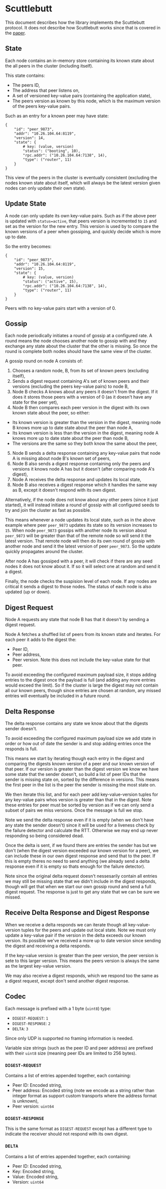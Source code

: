 # Scuttlebutt
This document describes how the library implements the Scuttlebutt protocol. It
does not describe how Scuttlebutt works since that is covered in the [paper](https://www.cs.cornell.edu/home/rvr/papers/flowgossip.pdf).

## State
Each node contains an in-memory store containing its known state about the
all peers in the cluster (including itself).

This state contains:
* The peers ID,
* The address that peer listens on,
* A set of versioned key-value pairs (containing the application state),
* The peers version as known by this node, which is the maximum version of
the peers key-value pairs.

Such as an entry for a known peer may have state:
```
{
	"id": "peer_9873",
	"addr": "10.26.104.64:8119",
	"version": 14,
	"state": {
		# key: (value, version)
		"status": ("booting", 10),
		"rpc.addr": ("10.26.104.64:7138", 14),
		"type": ("router", 11)
	}
}
```

This view of the peers in the cluster is eventually consistent (excluding the
nodes known state about itself, which will always be the latest version given
nodes can only update their own state).

## Update State
A node can only update its own key-value pairs. Such as if the above peer is
updated with `status=active`, that peers version is incremented to `15` and
set as the version for the new entry. This version is used by to compare
the known versions of a peer when gossiping, and quickly decide which is more
up to date.

So the entry becomes:
```
{
	"id": "peer_9873",
	"addr": "10.26.104.64:8119",
	"version": 15,
	"state": {
		# key: (value, version)
		"status": ("active", 15),
		"rpc.addr": ("10.26.104.64:7138", 14),
		"type": ("router", 11)
	}
}
```

Peers with no key-value pairs start with a version of 0.

## Gossip
Each node periodically initiates a round of gossip at a configured rate. A round
means the node chooses another node to gossip with and they exchange any state
about the cluster that the other is missing. So once the round is complete both
nodes should have the same view of the cluster.

A gossip round on node A consists of:
1. Chooses a random node, B, from its set of known peers (excluding itself),
2. Sends a digest request containing A's set of known peers and their
versions (excluding the peers key-value pairs) to node B,
3. Node B checks A knows about any peers it doesn't from the digest. If it does
it stores those peers with a version of 0 (as it doesn't have any state for
the peer yet),
4. Node B then compares each peer version in the digest with its own known state
about the peer, so either:
  * Its known version is greater than the version in the digest, meaning node B
knows more up to date state about the peer than node A,
  * Its known version is less than the version in the digest, meaning node A
knows more up to date state about the peer than node B,
  * The versions are the same so they both know the same about the peer,
5. Node B sends a delta response containing any key-value pairs that node A is
missing about node B's known set of peers,
6. Node B also sends a digest response containing only the peers and versions it
knows node A has but it doesn't (after comparing node A's digest),
7. Node A receives the delta response and updates its local state,
8. Node B also receives a digest response which it handles the same way as B,
except it doesn't respond with its own digest.

Alternatively, if the node does not know about any other peers (since it just
started), it will instead initiate a round of gossip with all configured
seeds to try and join the cluster as fast as possible.

This means whenever a node updates its local state, such as in the above example
where peer `peer_9873` updates its state so its version increases to `15`. When
node `peer_9873` gossips with another node its version about `peer_9873` will
be greater than that of the remote node so will send it the latest version. That
remote node will then do its own round of gossip with another node and send it
the latest version of peer `peer_9873`. So the update quickly propagates around
the cluster.

After node A has gossiped with a peer, it will check if there are any seed nodes
it does not know about it. If so it will select one at random and send it
a digest.

Finally, the node checks the suspision level of each node. If any nodes are
critical it sends a digest to those nodes. The status of each node is also
updated (up or down).

## Digest Request
Node A requests any state that node B has that it doesn't by sending a
digest request.

Node A fetches a shuffled list of peers from its known state and iterates. For
each peer it adds to the digest the:
* Peer ID,
* Peer address,
* Peer version.
Note this does not include the key-value state for that peer.

To avoid exceeding the configured maximum payload size, it stops adding entries
to the digest once the payload is full (and adding any more entries would
exceed the limit). So if the cluster is large the digest may not contain all our
known peers, though since entries are chosen at random, any missed entries will
eventually be included in a future round.

## Delta Response
The delta response contains any state we know about that the digests sender
doesn't.

To avoid exceeding the configured maximum payload size we add state in order
or how out of date the sender is and stop adding entries once the responds
is full.

This means we start by iterating though each entry in the digest and comparing
the digests known version of a peer and our known version of that peer. If
our version is greater than the digest version we know we have some state that
the sender doesn't, so build a list of peer IDs that the sender is missing state
on, sorted by the difference in versions. This means the first peer in the list
is the peer the sender is missing the most state on.

We then iterate this list, and for each peer add key-value-version tuples
for any key-value pairs whos version is greater than that in the digest. Note
these entries for peer must be sorted by version as if we can only send a subset
of pairs we miss versions. Once the message is full we stop.

Note we send the delta response even if it is empty (when we don't have any
state the sender doesn't) since it will be used for a liveness check by the
failure detector and calculate the RTT. Otherwise we may end up never responding
so being considered dead.

Once the delta is sent, if we found there are entries the sender has but we
don't (when the digest version exceeded our known version for a peer), we can
include these in our own digest response and send that to the peer. If this is
empty theres no need to send anything (we already send a delta response even if
it is empty so thats enough for the failure detector).

Note since the original delta request doesn't nessesarily contain all entries
we may still be missing state that we didn't include in the digest responds,
though will get that when we start our own gossip round and send a full digest
request. The response is just to get any state that we can be sure we missed.

## Receive Delta Response and Digest Response
When we receive a delta responds we can iterate though all key-value-version
tuples for the peers and update out local state. Note we must only update
a key-value pair if the version in the delta exceeds our known version. Its
possible we've received a more up to date version since sending the digest and
receiving a delta responds.

If the key-value version is greater than the peer version, the peer version is
sete to this larger version. This means the peers version is always the same
as the largest key-value version.

We may also receive a digest responds, which we respond too the same as
a digest request, except don't send another digest response.

## Codec
Each message is prefixed with a 1 byte (`uint8`) type:
* `DIGEST-REQUEST`: `1`
* `DIGEST-RESPONSE`: `2`
* `DELTA`: `3`

Since only UDP is supported no framing information is needed.

Variable size strings (such as the peer ID and peer address) are prefixed with
their `uint8` size (meaning peer IDs are limited to 256 bytes).

### `DIGEST-REQUEST`
Contains a list of entries appended together, each containing:
* Peer ID: Encoded string,
* Peer address: Encoded string (note we encode as a string rather than integer
format as support custom transports where the address format is unknown),
* Peer version: `uint64`

### `DIGEST-RESPONSE`
This is the same format as `DIGEST-REQUEST` except has a different type to
indicate the receiver should not respond with its own digest.

### `DELTA`
Contains a list of entries appended together, each containing:
* Peer ID: Encoded string,
* Key: Encoded string,
* Value: Encoded string,
* Version: `uint64`
